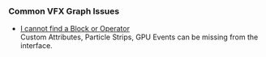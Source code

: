 ### Common VFX Graph Issues
- [I cannot find a Block or Operator](Experimental%20Operators.md)  
  Custom Attributes, Particle Strips, GPU Events can be missing from the interface.